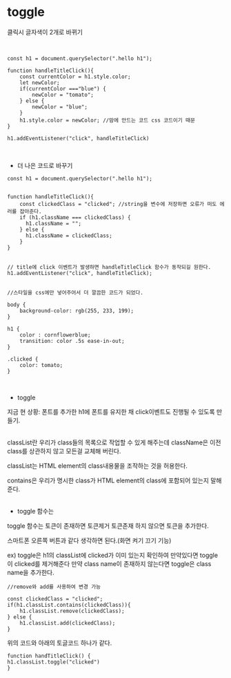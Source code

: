 # toggle

클릭시 글자색이 2개로 바뀌기

</br>

```JS
const h1 = document.querySelector(".hello h1");

function handleTitleClick(){
    const currentColor = h1.style.color;
    let newColor;
    if(currentColor ==="blue") {
        newColor = "tomato";
    } else {
        newColor = "blue";
    }
    h1.style.color = newColor; //맘에 안드는 코드 css 코드이기 때문
}

h1.addEventListener("click", handleTitleClick)
```

</br>

- 더 나은 코드로 바꾸기

```JS
const h1 = document.querySelector(".hello h1");


function handleTitleClick(){
    const clickedClass = "clicked"; //string을 변수에 저장하면 오류가 떠도 에러를 잡아준다.
    if (h1.className === clickedClass) {
      h1.className = "";
    } else {
      h1.className = clickedClass;
    }
}


// title에 click 이벤트가 발생하면 handleTitleClick 함수가 동작되길 원한다.
h1.addEventListener("click", handleTitleClick);


```

```JS
//스타일을 css에만 넣어주어서 더 깔끔한 코드가 되었다.

body {
    background-color: rgb(255, 233, 199);
}

h1 {
    color : cornflowerblue;
    transition: color .5s ease-in-out;
}

.clicked {
    color: tomato;
}
```

</br>

 - toggle

지금 현 상황: 폰트를 추가한 h1에 폰트를 유지한 채 click이벤트도 진행될 수 있도록 만들기.

</br>
classList란 우리가 class들의 목록으로 작업할 수 있게 해주는데
className은 이전 class를 상관하지 않고 모든걸 교체해 버린다.

classList는 HTML element의 class내용물을 조작하는 것을 허용한다.

contains은 우리가 명시한 class가 HTML element의 class에 포함되어 있는지 말해준다.
</br>
</br>
- toggle 함수는

toggle 함수는 토큰이 존재하면 토큰제거
토큰존재 하지 않으면 토큰을 추가한다.

스마트폰 오른쪽 버튼과 같다 생각하면 된다.(화면 켜기 끄기 기능)

ex)
toggle은 h1의 classList에 clicked가 이미 있는지 확인하여
만약있다면 toggle 이 clicked를 제거해준다
만약 class name이 존재하지 않는다면 toggle은 class name을 추가한다.
</br>

```JS
//remove와 add를 사용하여 변경 가능

const clickedClass = "clicked";
if(h1.classList.contains(clickedClass)){
    h1.classList.remove(clickedClass);
} else {
    h1.classList.add(clickedClass);
}
```

위의 코드와 아래의 토글코드 하나가 같다.
</br>

```JS
function handTitleClick() {
h1.classList.toggle("clicked")
}
```
